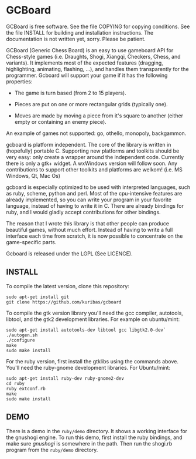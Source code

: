 GCBoard
=======

GCBoard is free software.  See the file COPYING for copying conditions.
See the file INSTALL for building and installation instructions.
The documentation is not written yet, sorry.  Please be patient.

GCBoard (Generic Chess Board) is an easy to use gameboard API for
Chess-style games (i.e. Draughts, Shogi, Xiangqi, Checkers, Chess, and
variants).  It implements most of the expected features (dragging,
highlighting, animating, flashing, ...), and handles them
transparently for the programmer.  Gcboard will support your game if
it has the following properties:

* The game is turn based (from 2 to 15 players).

* Pieces are put on one or more rectangular grids (typically one).

* Moves are made by moving a piece from it's square to another
	(either empty or containing an enemy piece).
      
An example of games not supported: go, othello, monopoly, backgammon.
    
gcboard is platform independent.  The core of the library is written
in (hopefully) portable C.  Supporting new platforms and toolkits
should be very easy: only create a wrapper around the independent
code.  Currently there is only a gtk+ widget.  A wxWindows version
will follow soon.  Any contributions to support other toolkits and
platforms are welkom! (i.e. MS Windows, Qt, Mac Os)

gcboard is especially optimized to be used with interpreted languages,
such as ruby, scheme, python and perl.  Most of the cpu-intensive
features are already implemented, so you can write your program in
your favorite language, instead of having to write it in C.  There are
already bindings for ruby, and I would gladly accept contributions for
other bindings.

The reason that I wrote this library is that other people can produce
beautiful games, without much effort.  Instead of having to write a
full interface each time from scratch, it is now possible to
concentrate on the game-specific parts.

Gcboard is released under the LGPL (See LICENCE).

INSTALL
-------

To compile the latest version, clone this repository:

    sudo apt-get install git
	git clone https://github.com/kuribas/gcboard

To compile the gtk version library you'll need the gcc compiler,
autotools, libtool, and the gtk2 development libraries.  For example on ubuntu/mint:

    sudo apt-get install autotools-dev libtool gcc libgtk2.0-dev`
	./autogen.sh
    ./configure
	make
	sudo make install

For the ruby version, first install the gtklibs using the commands
above.  You'll need the ruby-gnome development libraries.  For Ubuntu/mint:

	sudo apt-get install ruby-dev ruby-gnome2-dev
	cd ruby
	ruby extconf.rb
	make
	sudo make install

DEMO
----

There is a demo in the `ruby/demo` directory.  It shows a working
interface for the gnushogi engine.  To run this demo, first install the
ruby bindings, and make sure _gnushogi_ is somewhere in the path.
Then run the shogi.rb program from the `ruby/demo` directory.
